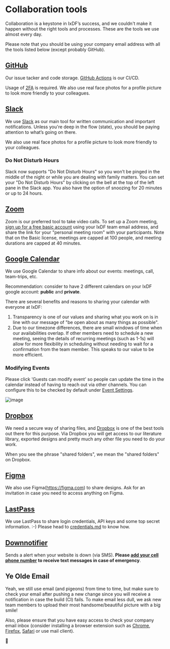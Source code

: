 # Collaboration tools

Collaboration is a keystone in IxDF’s success, and we couldn't make it happen without the right tools and processes.
These are the tools we use almost every day.

Please note that you should be using your company email address with all the tools listed below (except probably GitHub).

## [GitHub](https://github.com/InteractionDesignFoundation)

Our issue tacker and code storage. [GitHub Actions](https://github.com/features/actions) is our CI/CD.

Usage of [2FA](https://github.com/settings/security) is required. We also use real face photos for a profile picture to look more friendly to your colleagues.

## [Slack](https://slack.com/download)

We use [Slack](https://slack.com/download) as our main tool for written communication and important notifications.
Unless you're deep in the flow (state), you should be paying attention to what’s going on there.

We also use real face photos for a profile picture to look more friendly to your colleagues.

### Do Not Disturb Hours

Slack now supports "Do Not Disturb Hours" so you won’t be pinged in the middle of the night or while you are dealing with family matters.
You can set your "Do Not Disturb Hours" by clicking on the bell at the top of the left pane in the Slack app.
You also have the option of snoozing for 20 minutes or up to 24 hours.

## [Zoom](https://zoom.us)

Zoom is our preferred tool to take video calls. To set up a Zoom meeting, [sign up for a free basic account](https://zoom.us/signup) using your IxDF team email address, and share the link for your "personal meeting room" with your participants.
Note that on the Basic license, meetings are capped at 100 people, and meeting durations are capped at 40 minutes.

## [Google Calendar](https://calendar.google.com)

We use Google Calendar to share info about our events: meetings, call, team-trips, etc.

Recommendation: consider to have 2 different calendars on your IxDF google account: **public** and **private**.

There are several benefits and reasons to sharing your calendar with everyone at IxDF:

1. Transparency is one of our values and sharing what you work on is in line with our message of "be open about as many things as possible".
1. Due to our timezone differences, there are small windows of time when our availabilities overlap.
   If other members need to schedule a new meeting, seeing the details of recurring meetings (such as 1-1s) will
   allow for more flexibility in scheduling without needing to wait for a confirmation from the team member.
   This speaks to our value to be more efficient.

### Modifying Events

Please click 'Guests can modify event' so people can update the time in the calendar instead of having to reach out via other channels.
You can configure this to be checked by default under [Event Settings](https://calendar.google.com/calendar/b/1/r/settings).

![image](https://user-images.githubusercontent.com/5278175/55792101-928a3180-5ac8-11e9-81d5-f56d62eea0fe.png)

## [Dropbox](https://www.dropbox.com/)

We need a secure way of sharing files, and [Dropbox](https://www.dropbox.com/) is one of the best tools out there for this purpose.
Via Dropbox you will get access to our literature library, exported designs and pretty much any other file you need to do your work.

When you see the phrase "shared folders", we mean the "shared folders" on Dropbox.


## [Figma](https://figma.com)

We also use Figma(https://figma.com) to share designs. Ask for an invitation in case you need to access anything on Figma.

## [LastPass](https://www.lastpass.com)

We use LastPass to share login credentials, API keys and some top secret information. :-)
Please head to [credentials.md](credentials.md) to know how.

## [Downnotifier](https://downnotifier.com/)

Sends a alert when your website is down (via SMS).
**Please [add your cell phone number](https://www.downnotifier.com/list/edit?id=628289) to receive text messages in case of emergency**.

## Ye Olde Email

Yeah, we still use email (and pigeons) from time to time, but make sure to check your email after pushing a new change
since you will receive a notification in case the build (CI) fails.
To make email less dull, we ask new team members to upload their most handsome/beautiful picture with a big smile!

Also, please ensure that you have easy access to check your company email inbox (consider installing a browser extension such as
[Chrome](https://chrome.google.com/webstore/detail/notifier-for-gmail/dcjichoefijpinlfnjghokpkojhlhkgl?hl=en),
[Firefox](https://addons.mozilla.org/en-US/firefox/addon/gmail-notifier-restartless/),
[Safari](https://safari-extensions.apple.com/details/?id=com.add0n.simple-notifier-RED8XKG2R4)
or use mail client).

🦄
